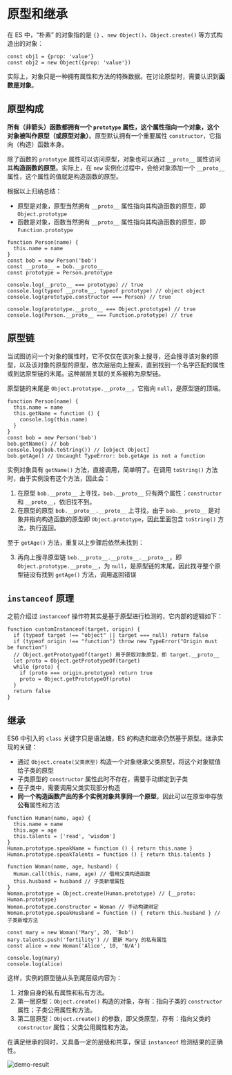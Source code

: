 # 原型和继承

在 ES 中，“朴素” 的对象指的是 `{}` 、`new Object()`、`Object.create()` 等方式构造出的对象：

```JS
const obj1 = {prop: 'value'}
const obj2 = new Object({prop: 'value'})
```

实际上，对象只是一种拥有属性和方法的特殊数据。在讨论原型时，需要认识到**函数是对象**。

## 原型构成

**所有（非箭头）函数都拥有一个 `prototype` 属性，这个属性指向一个对象，这个对象被叫作原型（或原型对象）**。原型默认拥有一个重要属性 `constructor`，它指向（构造）函数本身。

除了函数的 `prototype` 属性可以访问原型，对象也可以通过 `__proto__` 属性访问其**构造函数的原型**。实际上，在 `new` 实例化过程中，会给对象添加一个 `__proto__` 属性，这个属性的值就是构造函数的原型。

根据以上归纳总结：
- 原型是对象，原型当然拥有 `__proto__` 属性指向其构造函数的原型，即 `Object.prototype`
- 函数是对象，函数当然拥有 `__proto__` 属性指向其构造函数的原型，即 `Function.prototype`

```JS
function Person(name) {
  this.name = name
}
const bob = new Person('bob')
const __proto__ = bob.__proto__
const prototype = Person.prototype

console.log(__proto__ === prototype) // true
console.log(typeof __proto__, typeof prototype) // object object
console.log(prototype.constructor === Person) // true

console.log(prototype.__proto__ === Object.prototype) // true
console.log(Person.__proto__ === Function.prototype) // true
```

## 原型链

当试图访问一个对象的属性时，它不仅仅在该对象上搜寻，还会搜寻该对象的原型，以及该对象的原型的原型，依次层层向上搜索，直到找到一个名字匹配的属性或到达原型链的末尾。这种层层关联的关系被称为原型链。

原型链的末尾是 `Object.prototype.__proto__`，它指向 `null`，是原型链的顶端。

```JS
function Person(name) {
  this.name = name
  this.getName = function () {
    console.log(this.name)
  }
}
const bob = new Person('bob')
bob.getName() // bob
console.log(bob.toString()) // [object Object]
bob.getAge() // Uncaught TypeError: bob.getAge is not a function
```

实例对象具有 `getName()` 方法，直接调用，简单明了。在调用 `toString()` 方法时，由于实例没有这个方法，因此会：
1. 在原型 `bob.__proto__` 上寻找，`bob.__proto__` 只有两个属性：`constructor` 和 `__proto__`，依旧找不到。
2. 在原型的原型 `bob.__proto__.__proto__` 上寻找，由于 `bob.__proto__` 是对象并指向构造函数的原型即 `Object.prototype`，因此里面包含 `toString()` 方法，执行返回。

至于 `getAge()` 方法，重复以上步骤后依然未找到：

3. 再向上搜寻原型链 `bob.__proto__.__proto__.__proto__`，即 `Object.prototype.__proto__`，为 `null`，是原型链的末尾，因此找寻整个原型链没有找到 `getAge()` 方法，调用返回错误

## `instanceof` 原理

之前介绍过 `instanceof` 操作符其实是基于原型进行检测的，它内部的逻辑如下：

```JS
function customInstanceof(target, origin) {
  if (typeof target !== "object" || target === null) return false
  if (typeof origin !== "function") throw new TypeError("Origin must be function")
  // Object.getPrototypeOf(target) 用于获取对象原型，即 target.__proto__
  let proto = Object.getPrototypeOf(target)
  while (proto) {
    if (proto === origin.prototype) return true
    proto = Object.getPrototypeOf(proto)
  }
  return false
}
```

## 继承

ES6 中引入的 `class` 关键字只是语法糖，ES 的构造和继承仍然基于原型。继承实现的关键：
- 通过 `Object.create(父类原型)` 构造一个对象继承父类原型，将这个对象赋值给子类的原型
- 子类原型的 `constructor` 属性此时不存在，需要手动绑定到子类
- 在子类中，需要调用父类实现部分构造
- **同一个构造函数产出的多个实例对象共享同一个原型**，因此可以在原型中存放**公有**属性和方法

```JS
function Human(name, age) {
  this.name = name
  this.age = age
  this.talents = ['read', 'wisdom']
}
Human.prototype.speakName = function () { return this.name }
Human.prototype.speakTalents = function () { return this.talents }

function Woman(name, age, husband) {
  Human.call(this, name, age) // 借用父类构造函数
  this.husband = husband // 子类新增属性
}
Woman.prototype = Object.create(Human.prototype) // {__proto: Human.prototype}
Woman.prototype.constructor = Woman // 手动构建绑定
Woman.prototype.speakHusband = function () { return this.husband } // 子类新增方法

const mary = new Woman('Mary', 20, 'Bob')
mary.talents.push('fertility') // 更新 Mary 的私有属性
const alice = new Woman('Alice', 10, 'N/A')

console.log(mary)
console.log(alice)
```

这样，实例的原型链从头到尾层级内容为：
1. 对象自身的私有属性和私有方法。
2. 第一层原型：`Object.create()` 构造的对象，存有：指向子类的 `constructor` 属性；子类公用属性和方法。
3. 第二层原型：`Object.create()` 的参数，即父类原型，存有：指向父类的 `constructor` 属性；父类公用属性和方法。

在满足继承的同时，又具备一定的层级和共享，保证 `instanceof` 检测结果的正确性。

![demo-result](/原型和继承/demo-result.png)
